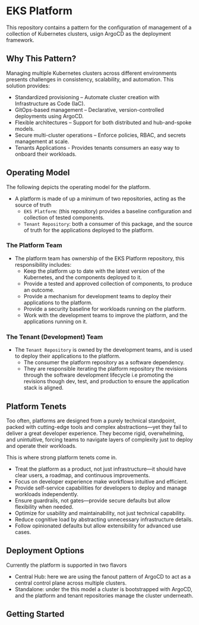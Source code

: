 # EKS Platform

This repository contains a pattern for the configuration of management of a collection of Kubernetes clusters, usign ArgoCD as the deployment framework.

## Why This Pattern?

Managing multiple Kubernetes clusters across different environments presents challenges in consistency, scalability, and automation. This solution provides:

- Standardized provisioning – Automate cluster creation with Infrastructure as Code (IaC).
- GitOps-based management – Declarative, version-controlled deployments using ArgoCD.
- Flexible architectures – Support for both distributed and hub-and-spoke models.
- Secure multi-cluster operations – Enforce policies, RBAC, and secrets management at scale.
- Tenants Applications - Provides tenants consumers an easy way to onboard their workloads.

## Operating Model

The following depicts the operating model for the platform.

- A platform is made of up a minimum of two repositories, acting as the source of truth
  - `EKS Platform`: (this repository) provides a baseline configuration and collection of tested components.
  - `Tenant Repository`: both a consumer of this package, and the source of truth for the applications deployed to the platform.

### The Platform Team

- The platform team has ownership of the EKS Platform repository, this responsibility includes:
  - Keep the platform up to date with the latest version of the Kubernetes, and the components deployed to it.
  - Provide a tested and approved collection of components, to produce an outcome.
  - Provide a mechanism for development teams to deploy their applications to the platform.
  - Provide a security baseline for workloads running on the platform.
  - Work with the development teams to improve the platform, and the applications running on it.

### The Tenant (Development) Team

- The `Tenant Repository` is owned by the development teams, and is used to deploy their applications to the platform.
  - The consumer the platform repository as a software dependency.
  - They are responsible iterating the platform repository the revisions through the software development lifecycle i.e promoting the revisions though dev, test, and production to ensure the application stack is aligned.

## Platform Tenets

Too often, platforms are designed from a purely technical standpoint, packed with cutting-edge tools and complex abstractions—yet they fail to deliver a great developer experience. They become rigid, overwhelming, and unintuitive, forcing teams to navigate layers of complexity just to deploy and operate their workloads.

This is where strong platform tenets come in.

- Treat the platform as a product, not just infrastructure—it should have clear users, a roadmap, and continuous improvements.
- Focus on developer experience make workflows intuitive and efficient.
- Provide self-service capabilities for developers to deploy and manage workloads independently.
- Ensure guardrails, not gates—provide secure defaults but allow flexibility when needed.
- Optimize for usability and maintainability, not just technical capability.
- Reduce cognitive load by abstracting unnecessary infrastructure details.
- Follow opinionated defaults but allow extensibility for advanced use cases.

## Deployment Options

Currently the platform is supported in two flavors

- Central Hub: here we are using the fanout pattern of ArgoCD to act as a central control plane across multiple clusters.
- Standalone: under the this model a cluster is bootstrapped with ArgoCD, and the platform and tenant repositories manage the cluster underneath.

## Getting Started
